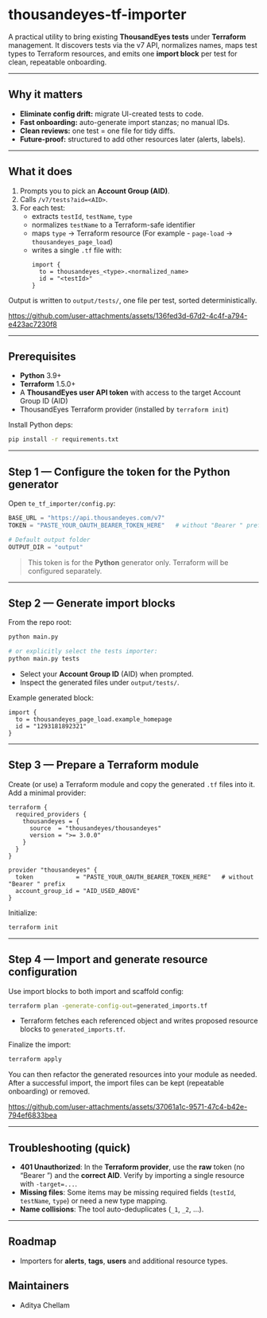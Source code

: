 
# thousandeyes-tf-importer

A practical utility to bring existing **ThousandEyes tests** under **Terraform** management. It discovers tests via the v7 API, normalizes names, maps test types to Terraform resources, and emits one **import block** per test for clean, repeatable onboarding.

---

## Why it matters

- **Eliminate config drift:** migrate UI-created tests to code.
- **Fast onboarding:** auto-generate import stanzas; no manual IDs.
- **Clean reviews:** one test = one file for tidy diffs.
- **Future-proof:** structured to add other resources later (alerts, labels).

---

## What it does

1. Prompts you to pick an **Account Group (AID)**.
2. Calls `/v7/tests?aid=<AID>`.
3. For each test:
   - extracts `testId`, `testName`, `type`
   - normalizes `testName` to a Terraform-safe identifier
   - maps `type` → Terraform resource (For example - `page-load` → `thousandeyes_page_load`)
   - writes a single `.tf` file with:
     ```hcl
     import {
       to = thousandeyes_<type>.<normalized_name>
       id = "<testId>"
     }
     ```

Output is written to `output/tests/`, one file per test, sorted deterministically.


https://github.com/user-attachments/assets/136fed3d-67d2-4c4f-a794-e423ac7230f8


---

## Prerequisites

- **Python** 3.9+
- **Terraform** 1.5.0+
- A **ThousandEyes user API token** with access to the target Account Group ID (AID)
- ThousandEyes Terraform provider (installed by `terraform init`)

Install Python deps:
```bash
pip install -r requirements.txt
```

---

## Step 1 — Configure the token for the Python generator

Open `te_tf_importer/config.py`:
```python
BASE_URL = "https://api.thousandeyes.com/v7"
TOKEN = "PASTE_YOUR_OAUTH_BEARER_TOKEN_HERE"   # without "Bearer " prefix

# Default output folder
OUTPUT_DIR = "output"
```

> This token is for the **Python** generator only. Terraform will be configured separately.

---

## Step 2 — Generate import blocks

From the repo root:
```bash
python main.py

# or explicitly select the tests importer:
python main.py tests
```

- Select your **Account Group ID** (AID) when prompted.
- Inspect the generated files under `output/tests/`.

Example generated block:
```hcl
import {
  to = thousandeyes_page_load.example_homepage
  id = "1293181892321"
}
```

---

## Step 3 — Prepare a Terraform module

Create (or use) a Terraform module and copy the generated `.tf` files into it. Add a minimal provider:

```hcl
terraform {
  required_providers {
    thousandeyes = {
      source  = "thousandeyes/thousandeyes"
      version = ">= 3.0.0"
    }
  }
}

provider "thousandeyes" {
  token            = "PASTE_YOUR_OAUTH_BEARER_TOKEN_HERE"   # without "Bearer " prefix
  account_group_id = "AID_USED_ABOVE"
}
```

Initialize:
```bash
terraform init
```

---

## Step 4 — Import and generate resource configuration

Use import blocks to both import and scaffold config:
```bash
terraform plan -generate-config-out=generated_imports.tf
```
- Terraform fetches each referenced object and writes proposed resource blocks to `generated_imports.tf`.

Finalize the import:
```bash
terraform apply
```

You can then refactor the generated resources into your module as needed. After a successful import, the import files can be kept (repeatable onboarding) or removed.


https://github.com/user-attachments/assets/37061a1c-9571-47c4-b42e-794ef6833bea


---

## Troubleshooting (quick)

- **401 Unauthorized**: In the **Terraform provider**, use the **raw** token (no “Bearer ”) and the **correct AID**. Verify by importing a single resource with `-target=...`.
- **Missing files**: Some items may be missing required fields (`testId`, `testName`, `type`) or need a new type mapping.
- **Name collisions**: The tool auto-deduplicates (`_1`, `_2`, …).

---

## Roadmap

- Importers for **alerts**, **tags**, **users** and additional resource types.

## Maintainers

- Aditya Chellam
